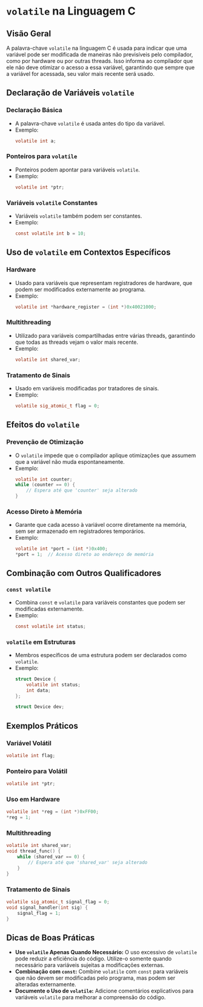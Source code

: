 
# `volatile` na Linguagem C

## Visão Geral
A palavra-chave `volatile` na linguagem C é usada para indicar que uma variável pode ser modificada de maneiras não previsíveis pelo compilador, como por hardware ou por outras threads. Isso informa ao compilador que ele não deve otimizar o acesso a essa variável, garantindo que sempre que a variável for acessada, seu valor mais recente será usado.

## Declaração de Variáveis `volatile`

### Declaração Básica
- A palavra-chave `volatile` é usada antes do tipo da variável.
- Exemplo:
  ```c
  volatile int a;
  ```

### Ponteiros para `volatile`
- Ponteiros podem apontar para variáveis `volatile`.
- Exemplo:
  ```c
  volatile int *ptr;
  ```

### Variáveis `volatile` Constantes
- Variáveis `volatile` também podem ser constantes.
- Exemplo:
  ```c
  const volatile int b = 10;
  ```

## Uso de `volatile` em Contextos Específicos

### Hardware
- Usado para variáveis que representam registradores de hardware, que podem ser modificados externamente ao programa.
- Exemplo:
  ```c
  volatile int *hardware_register = (int *)0x40021000;
  ```

### Multithreading
- Utilizado para variáveis compartilhadas entre várias threads, garantindo que todas as threads vejam o valor mais recente.
- Exemplo:
  ```c
  volatile int shared_var;
  ```

### Tratamento de Sinais
- Usado em variáveis modificadas por tratadores de sinais.
- Exemplo:
  ```c
  volatile sig_atomic_t flag = 0;
  ```

## Efeitos do `volatile`

### Prevenção de Otimização
- O `volatile` impede que o compilador aplique otimizações que assumem que a variável não muda espontaneamente.
- Exemplo:
  ```c
  volatile int counter;
  while (counter == 0) {
      // Espera até que 'counter' seja alterado
  }
  ```

### Acesso Direto à Memória
- Garante que cada acesso à variável ocorre diretamente na memória, sem ser armazenado em registradores temporários.
- Exemplo:
  ```c
  volatile int *port = (int *)0x400;
  *port = 1;  // Acesso direto ao endereço de memória
  ```

## Combinação com Outros Qualificadores

### `const volatile`
- Combina `const` e `volatile` para variáveis constantes que podem ser modificadas externamente.
- Exemplo:
  ```c
  const volatile int status;
  ```

### `volatile` em Estruturas
- Membros específicos de uma estrutura podem ser declarados como `volatile`.
- Exemplo:
  ```c
  struct Device {
      volatile int status;
      int data;
  };

  struct Device dev;
  ```

## Exemplos Práticos

### Variável Volátil
```c
volatile int flag;
```

### Ponteiro para Volátil
```c
volatile int *ptr;
```

### Uso em Hardware
```c
volatile int *reg = (int *)0xFF00;
*reg = 1;
```

### Multithreading
```c
volatile int shared_var;
void thread_func() {
    while (shared_var == 0) {
        // Espera até que 'shared_var' seja alterado
    }
}
```

### Tratamento de Sinais
```c
volatile sig_atomic_t signal_flag = 0;
void signal_handler(int sig) {
    signal_flag = 1;
}
```

## Dicas de Boas Práticas
- **Use `volatile` Apenas Quando Necessário:** O uso excessivo de `volatile` pode reduzir a eficiência do código. Utilize-o somente quando necessário para variáveis sujeitas a modificações externas.
- **Combinação com `const`:** Combine `volatile` com `const` para variáveis que não devem ser modificadas pelo programa, mas podem ser alteradas externamente.
- **Documente o Uso de `volatile`:** Adicione comentários explicativos para variáveis `volatile` para melhorar a compreensão do código.
